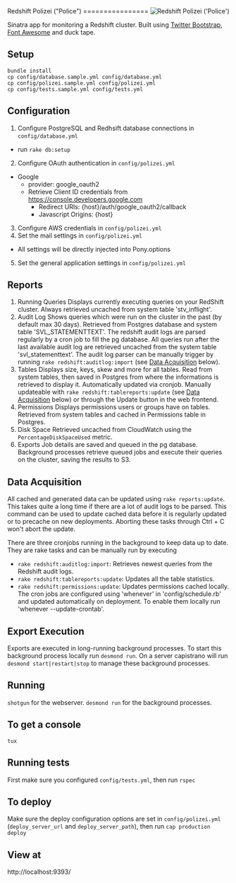 <img src="https://s3.amazonaws.com/amg-public/github/polizei.png" align="right" alt="Redshift Polizei ('Police')" />
Redshift Polizei ("Police")
================

Sinatra app for monitoring a Redshift cluster. Built using [Twitter Bootstrap](http://getbootstrap.com/), [Font Awesome](http://fortawesome.github.io/Font-Awesome/) and duck tape.

Setup
---------------------
```
bundle install
cp config/database.sample.yml config/database.yml
cp config/polizei.sample.yml config/polizei.yml
cp config/tests.sample.yml config/tests.yml
```

Configuration
---------------------
1. Configure PostgreSQL and Redhsift database connections in `config/database.yml`
  - run `rake db:setup`
2. Configure OAuth authentication in `config/polizei.yml`
  - Google
    - provider: google_oauth2
    - Retrieve Client ID credentials from https://console.developers.google.com
      - Redirect URIs: {host}/auth/google_oauth2/callback
      - Javascript Origins: {host}
3. Configure AWS credentials in `config/polizei.yml`
4. Set the mail settings in `config/polizei.yml`
  - All settings will be directly injected into Pony.options
5. Set the general application settings in `config/polizei.yml`

Reports
---------------------
1. Running Queries
Displays currently executing queries on your RedShift cluster. Always retrieved uncached from system table 'stv_inflight'.
2. Audit Log
Shows queries which were run on the cluster in the past (by default max 30 days). Retrieved from Postgres database and system table 'SVL_STATEMENTTEXT'. The redshift audit logs are parsed regularly by a cron job to fill the pg database. All queries run after the last available audit log are retrieved uncached from the system table 'svl_statementtext'. The audit log parser can be manually trigger by running `rake redshift:auditlog:import` (see [Data Acquisition](#data-acquisition) below).
3. Tables
Displays size, keys, skew and more for all tables. Read from system tables, then saved in Postgres from where the informations is retrieved to display it. Automatically updated via cronjob. Manually updateable with `rake redshift:tablereports:update` (see [Data Acquisition](#data-acquisition) below) or through the Update button in the web frontend.
4. Permissions
Displays permissions users or groups have on tables. Retrieved from system tables and cached in Permissions table in Postgres.
5. Disk Space
Retrieved uncached from CloudWatch using the `PercentageDiskSpaceUsed` metric.
6. Exports
Job details are saved and queued in the pg database. Background processes retrieve queued jobs and execute their queries on the cluster, saving the results to S3.

Data Acquisition
---------------------
All cached and generated data can be updated using `rake reports:update`. This takes quite a long time if there are a lot of audit logs to be parsed. This command can be used to update cached data before it is regularly updated or to precache on new deployments. Aborting these tasks through Ctrl + C won't abort the update.

There are three cronjobs running in the background to keep data up to date. They are rake tasks and can be manually run by executing
- `rake redshift:auditlog:import`: Retrieves newest queries from the Redshift audit logs.
- `rake redshift:tablereports:update`: Updates all the table statistics.
- `rake redshift:permissions:update`: Updates permissions cached locally.
The cron jobs are configured using 'whenever' in 'config/schedule.rb' and updated automatically on deployment. To enable them locally run 'whenever --update-crontab'.

Export Execution
---------------------
Exports are executed in long-running background processes. To start this background process locally run `desmond run`. On a server capistrano will run `desmond start|restart|stop` to manage these background processes.

Running
---------------------
`shotgun` for the webserver. `desmond run` for the background processes.

To get a console
---------------------
`tux`

Running tests
---------------------
First make sure you configured `config/tests.yml`, then run `rspec`

To deploy
---------------------
Make sure the deploy configuration options are set in `config/polizei.yml` (`deploy_server_url` and `deploy_server_path`), then run `cap production deploy`

View at
---------------------
http://localhost:9393/
